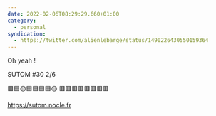 ```yaml
---
date: 2022-02-06T08:29:29.660+01:00
category:
  - personal
syndication:
  - https://twitter.com/alienlebarge/status/1490226430550159364
---
```

Oh yeah !

SUTOM #30 2/6

🟥🟦🟡🟦🟦🟦🟦🟡
🟥🟥🟥🟥🟥🟥🟥🟥

https://sutom.nocle.fr
